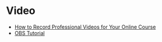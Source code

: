 # Video

- [How to Record Professional Videos for Your Online Course](https://www.heightsplatform.com/blog/how-to-record-professional-videos-for-online-course)
- [OBS Tutorial](https://www.heightsplatform.com/blog/use-obs-tutorial-create-videos-for-your-online-course-with-little-to-no-editing)